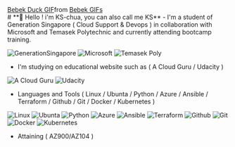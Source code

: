<div class="tenor-gif-embed" data-postid="22915052" data-share-method="host" data-aspect-ratio="1" data-width="100%"><a href="https://tenor.com/view/bebek-duck-halo-hello-funny-gif-22915052">Bebek Duck GIF</a>from <a href="https://tenor.com/search/bebek-gifs">Bebek GIFs</a></div> <script type="text/javascript" async src="https://tenor.com/embed.js"></script>
 # **👋 Hello ! i'm KS-chua, you can also call me KS**
- I'm a student of Generation Singapore ( Cloud Support & Devops ) in collaboration with Microsoft and Temasek Polytechnic and currently attending bootcamp training. 

![GenerationSingapore](https://user-images.githubusercontent.com/103159357/162116047-e343c616-4326-4be8-af56-8200d8868940.png) ![Microsoft](https://user-images.githubusercontent.com/103159357/162116055-2bb93867-60b9-4871-80ba-9c947b1dc17b.png) ![Temasek Poly](https://user-images.githubusercontent.com/103159357/162116063-351d4704-5cac-4e6d-88c9-2e14ddf97131.png)
- I'm studying on educational website such as ( A Cloud Guru / Udacity )

![A Cloud Guru](https://user-images.githubusercontent.com/103159357/162116680-e3c26471-6bb4-4ac7-ab54-08e244395154.png) ![Udacity](https://user-images.githubusercontent.com/103159357/162116695-fdb1e287-3782-4f12-8c20-e823798457df.png)


- Languages and Tools ( Linux / Ubunta / Python / Azure / Ansible / Terraform / Github / Git / Docker / Kubernetes )

![Linux](https://user-images.githubusercontent.com/103159357/162117737-93d18c74-855b-45e9-a2f1-2d8343891b57.png) ![Ubunta](https://user-images.githubusercontent.com/103159357/162117772-fbf87140-878d-4dbe-9ba1-e09b944f82bf.png) ![Python](https://user-images.githubusercontent.com/103159357/162117790-88301192-bcb7-4792-b712-da8a53361a12.png) ![Azure](https://user-images.githubusercontent.com/103159357/162117803-3bdf98a8-3b44-4c32-97f5-20db40761abf.png) ![Ansible](https://user-images.githubusercontent.com/103159357/162117837-e0e9d3ec-82c3-42c4-b210-120c0d5ccbe4.png) ![Terraform](https://user-images.githubusercontent.com/103159357/162117855-0b085991-b648-4f68-8038-bbe1410e2102.png) ![Github](https://user-images.githubusercontent.com/103159357/162117869-4ad63961-f1a9-41ae-a2e6-93e3340befe1.png) ![Git](https://user-images.githubusercontent.com/103159357/162117886-2232573b-1846-422e-9644-f3514dd00f83.png) ![Docker](https://user-images.githubusercontent.com/103159357/162117891-6591a0ba-b7ac-4b3b-bc45-27809d8cf51e.png) ![Kubernetes](https://user-images.githubusercontent.com/103159357/162117902-d8df71aa-ecf8-4ca7-a44b-09b3b2ed8a80.png)

- Attaining ( AZ900/AZ104 )










<!---
KS-chua/KS-chua is a ✨ special ✨ repository because its `README.md` (this file) appears on your GitHub profile.
You can click the Preview link to take a look at your changes.
--->
